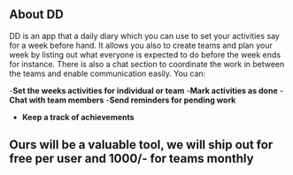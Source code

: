 

## About DD 

DD is an app that a daily diary which you can use to set your activities say for a week before hand.
It allows you also to create teams and plan your week by listing out what everyone is expected
to do before the week ends for instance. There is also a chat section to coordinate
the work in between the teams and enable communication easily. You can:

-**Set the weeks activities for individual or team**
-**Mark activities as done**
-**Chat with team members**
-**Send reminders for pending work**
- **Keep a track of achievements** 

## Ours will be a valuable tool, we will ship out for free per user and 1000/- for teams monthly



